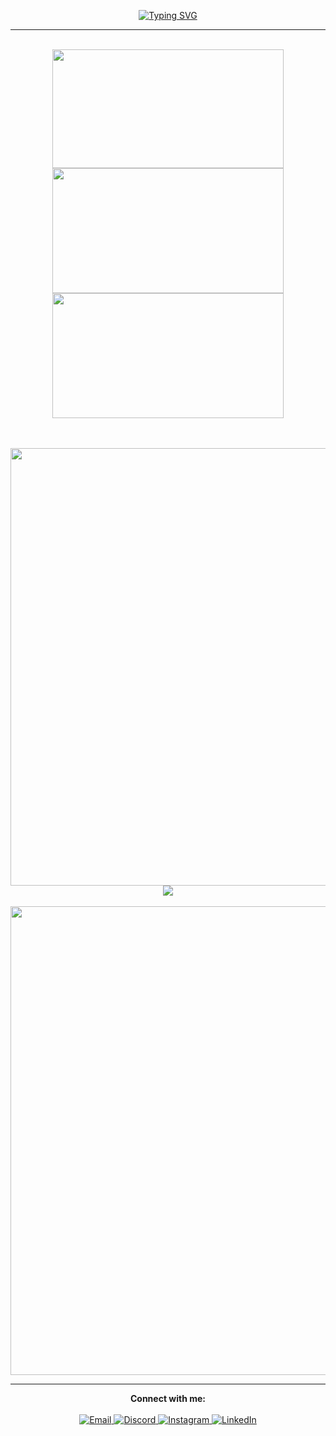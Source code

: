 <center>
  <p align="center">
    <a href="https://git.io/typing-svg">
      <img src="https://readme-typing-svg.demolab.com?font=Fira+Code&pause=1000&color=3566E6&width=435&lines=%F0%9F%91%8B+Hey+there!+I'm+Nahidh!" alt="Typing SVG" />
    </a>
  </p>
  <hr>
</center>

<br>

<div align="center">
<img width="370px" height="190px" src="https://github-readme-stats.vercel.app/api?username=Nahidh96&custom_title=Nahidh's+Github+Stats&show_icons=true&hide_border=true&count_private=true&bg_color=00000000&title_color=58a6fe&text_color=878787&icon_color=58a6fe" />
<img width="370px" height="200px" src="https://github-readme-streak-stats.herokuapp.com/?user=Nahidh96&background=00000000&hide_border=true&stroke=878787&ring=58a6fe&fire=58a6fe&currStreakNum=878787&sideNums=878787&currStreakLabel=878787&sideLabels=878787&dates=878787" />
  <img width="370px" height="200px" src="https://github-readme-stats.vercel.app/api/top-langs/?username=Nahidh96&layout=compact&bg_color=00000000&title_color=58a6fe&text_color=878787&hide_border=true" />
<!--<img width="370px" src="https://github-readme-stats.vercel.app/api/top-langs/?username=Nahidh96&theme=vue-dark&show_icons=true&hide_border=true&layout=compact" />-->
</div>

<br>

<br>

<p align="center">
  <a href="https://skillicons.dev">
    <img width="700px" src="https://skillicons.dev/icons?i=php,react,angular,flutter,materialui,css,sass,tailwind,javascript,nodejs,typescript,python,mysql,mongodb,firebase,docker,kubernetes,azure,aws,cloudflare,netlify,heroku,postman,appwrite,atom,git,java,c#" />
  </a>
  <a href="https://skillicons.dev">
    <img src="https://skillicons.dev/icons?i=github,githubactions,git,devto,bots,vscode,idea" />
  </a>
  <br>
  <br>
  <img width="750px" src="https://github-profile-trophy.vercel.app/?username=Nahidh96&theme=onedark&no-frame=true&no-bg=true" />
</p>

<hr>

<!-- Connect with me section -->
<p align="center">
  <b>Connect with me:</b>
  <br><br>
  <a href="mailto:mnmnahidh@gmail.com">
    <img src="https://img.shields.io/badge/Email-%23E34F26?style=for-the-badge&logo=gmail&logoColor=white" alt="Email" />
  </a>
  <a href="https://discord.com/users/Nahidh96">
    <img src="https://img.shields.io/badge/Discord-%23000000?style=for-the-badge&logo=discord&logoColor=white" alt="Discord" />
  </a>
  <a href="https://www.instagram.com/nahidh_naseem/">
    <img src="https://img.shields.io/badge/Instagram-%23E4405F?style=for-the-badge&logo=instagram&logoColor=white" alt="Instagram" />
  </a>
  <a href="https://www.linkedin.com/in/nahidh-naseem-419916228/">
    <img src="https://img.shields.io/badge/LinkedIn-%230077B5?style=for-the-badge&logo=linkedin&logoColor=white" alt="LinkedIn" />
  </a>
</p>
